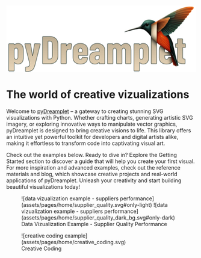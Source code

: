 ![Logo](assets/pyDreamplet_logo.png)

# The world of creative vizualizations

Welcome to [pyDreamplet](https://pypi.org/project/pydreamplet/) – a gateway to creating stunning SVG visualizations with Python. Whether crafting charts, generating artistic SVG imagery, or exploring innovative ways to manipulate vector graphics, pyDreamplet is designed to bring creative visions to life. This library offers an intuitive yet powerful toolkit for developers and digital artists alike, making it effortless to transform code into captivating visual art.

Check out the examples below. Ready to dive in? Explore the Getting Started section to discover a guide that will help you create your first visual. For more inspiration and advanced examples, check out the reference materials and blog, which showcase creative projects and real-world applications of pyDreamplet. Unleash your creativity and start building beautiful visualizations today!



<figure markdown="span">
  ![data vizualization example - suppliers performance](assets/pages/home/supplier_quality.svg#only-light)
  ![data vizualization example - suppliers performance](assets/pages/home/supplier_quality_dark_bg.svg#only-dark)
  <figcaption>Data Vizualization Example - Supplier Quality Performance</figcaption>
</figure>

<figure markdown="span">
  ![creative coding example](assets/pages/home/creative_coding.svg)
  <figcaption>Creative Coding</figcaption>
</figure>